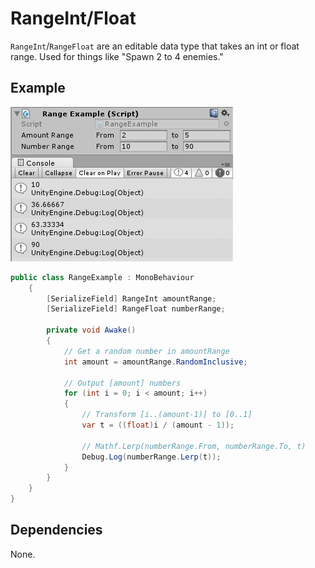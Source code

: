 # RangeInt/Float

`RangeInt`/`RangeFloat` are an editable data type that takes an int or float range. Used for things like "Spawn 2 to 4 enemies."

## Example

![RangeExample Editor Screenshot](../_Images/RangeExample.png)

```C#
public class RangeExample : MonoBehaviour
    {
        [SerializeField] RangeInt amountRange;
        [SerializeField] RangeFloat numberRange;

        private void Awake()
        {
            // Get a random number in amountRange
            int amount = amountRange.RandomInclusive;

            // Output [amount] numbers
            for (int i = 0; i < amount; i++)
            {
                // Transform [i..(amount-1)] to [0..1]
                var t = ((float)i / (amount - 1));

                // Mathf.Lerp(numberRange.From, numberRange.To, t)
                Debug.Log(numberRange.Lerp(t));
            }
        }
    }
}
```

## Dependencies

None.